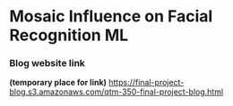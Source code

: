 # Mosaic Influence on Facial Recognition ML
  
  
### Blog website link  
**(temporary place for link)**
https://final-project-blog.s3.amazonaws.com/qtm-350-final-project-blog.html
